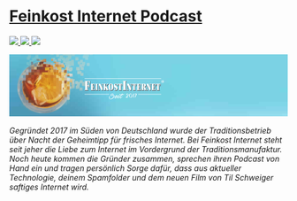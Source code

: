 # [Feinkost Internet Podcast](https://feinkost-internet.de/)

[
  ![](https://img.shields.io/travis/feinkost-internet/feinkost-internet.github.io/master.svg?style=flat-square)
](https://travis-ci.org/feinkost-internet/feinkost-internet.github.io)
[
  ![](https://img.shields.io/badge/link-iTunes-7d50df.svg?style=flat-square)
](https://podcasts.apple.com/de/podcast/feinkost-internet/id1315757522?l=en)
[
  ![](https://img.shields.io/twitter/follow/internetkost.svg?style=flat-square&color=55acee)
](https://twitter.com/internetkost)

![Feinkost Internert](.github/banner.png)

*Gegründet 2017 im Süden von Deutschland wurde der Traditionsbetrieb über Nacht
der Geheimtipp für frisches Internet. Bei Feinkost Internet steht seit jeher die
Liebe zum Internet im Vordergrund der Traditionsmanufaktur. Noch heute kommen
die Gründer zusammen, sprechen ihren Podcast von Hand ein und tragen persönlich
Sorge dafür, dass aus aktueller Technologie, deinem Spamfolder und dem neuen
Film von Til Schweiger saftiges Internet wird.*
